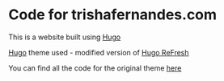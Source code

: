# Code for trishafernandes.com

This is a website built using [Hugo](https://gohugo.io/)

[Hugo](https://gohugo.io/) theme used - modified version of [Hugo ReFresh](https://themes.gohugo.io/hugo-refresh/)

You can find all the code for the original theme [here](https://github.com/PippoRJ/hugo-refresh)